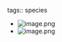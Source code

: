 tags:: species

- ![image.png](https://peach-geographical-bat-397.mypinata.cloud/ipfs/QmRBgMryq9qi9VkFpPbJAMfeLpbkEgeMLEpJdK6cqX1AAr)
- ![image.png](https://peach-geographical-bat-397.mypinata.cloud/ipfs/QmadN6Mv8gCcJuPRZxzeYihrfnP3LDdkFQYWYJU2b8ehE8)